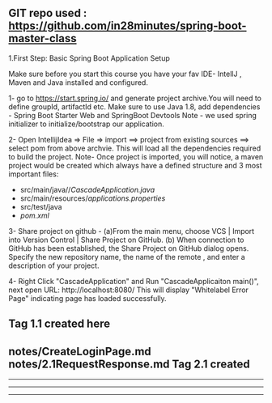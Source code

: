 GIT repo used : https://github.com/in28minutes/spring-boot-master-class
-------------------------------------------------------------------------------------------------------------
1.First Step:  Basic Spring Boot Application Setup

Make sure before you start this course you have your fav IDE- IntellJ , Maven and Java installed and configured. 

1- go to  https://start.spring.io/ and generate project archive.You will need to define groupId, artifactId etc.
   Make sure to use Java 1.8, add dependencies - Spring Boot Starter Web and SpringBoot Devtools
   Note - we used spring initializer to initialize/bootstrap our application. 
    
2- Open IntellijIdea => File =>  import ==> project from existing sources ==> select pom from above archvie. 
   This will load all the dependencies required to build the project.
   Note- Once project is imported, you will notice, a maven project would be created which always have a defined structure and 3 most important files: 
   - src/main/java/<groupid-that-you-defined>/_CascadeApplication.java_ 
   - src/main/resources/_applications.properties_
   - src/test/java
   - _pom.xml_
   
3- Share project on github - 
   (a)From the main menu, choose VCS | Import into Version Control | Share Project on GitHub.
   (b) When connection to GitHub has been established, the Share Project on GitHub dialog opens. Specify the new repository name, the name of the remote , and enter a description of your project.

4- Right Click "CascadeApplication" and Run "CascadeApplicaiton main()", next open URL: http://localhost:8080/
   This will display "Whitelabel Error Page" indicating page has loaded successfully. 
   
Tag 1.1 created here
-------------------------------------------------------------------------------------------------------------
notes/CreateLoginPage.md
notes/2.1RequestResponse.md
Tag 2.1 created
-------------------------------------------------------------------------------------------------------------


-------------------------------------------------------------------------------------------------------------


-------------------------------------------------------------------------------------------------------------


-------------------------------------------------------------------------------------------------------------